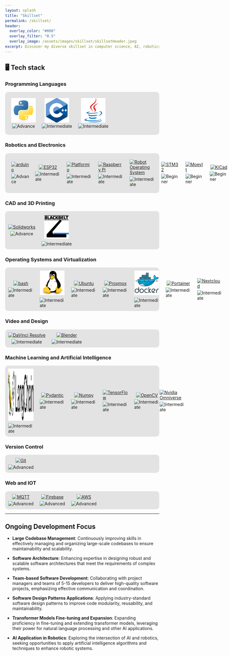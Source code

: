 ```yaml
---
layout: splash
title: "Skillset"
permalink: /skillset/
header:
  overlay_color: "#000"
  overlay_filter: "0.5"
  overlay_image: /assets/images/skillset/skillsetHeader.jpeg
excerpt: Discover my diverse skillset in computer science, AI, robotics, mechanics, and electronics.
---
```


## 🖥️ **Tech stack**

### Programming Languages
<div style="background-color: rgba(0, 0, 0, 0.1); padding: 10px; border-radius: 10px; display: flex; align-items: center;">
    <div style="display: flex; flex-direction: column; align-items: center; margin: 10px;">
        <a href="https://www.python.org" target="_blank" rel="noreferrer">
            <img src="https://raw.githubusercontent.com/devicons/devicon/master/icons/python/python-original.svg" alt="python" width="80" height="80"/>
        </a>
        <img src="https://img.shields.io/badge/Lv-Advance-red" alt="Advance" />
    </div>
    <div style="display: flex; flex-direction: column; align-items: center; margin: 10px;">
        <a href="https://www.w3schools.com/cpp/" target="_blank" rel="noreferrer">
            <img src="https://raw.githubusercontent.com/devicons/devicon/master/icons/cplusplus/cplusplus-original.svg" alt="cplusplus" width="80" height="80"/>
        </a>
        <img src="https://img.shields.io/badge/Lv-Intermediate-yellow" alt="Intermediate" />
    </div>
    <div style="display: flex; flex-direction: column; align-items: center; margin: 10px;">
        <a href="https://www.java.com" target="_blank" rel="noreferrer">
            <img src="https://raw.githubusercontent.com/devicons/devicon/master/icons/java/java-original.svg" alt="java" width="80" height="80"/>
        </a>
        <img src="https://img.shields.io/badge/Lv-Intermediate-yellow" alt="Intermediate" />
    </div>
</div>

### Robotics and Electronics
<div style="background-color: rgba(0, 0, 0, 0.1); padding: 10px; border-radius: 10px; display: flex; align-items: center;">
    <div style="display: flex; flex-direction: column; align-items: center; margin: 10px;">
        <a href="https://www.arduino.cc/" target="_blank" rel="noreferrer">
            <img src="https://cdn.worldvectorlogo.com/logos/arduino-1.svg" alt="arduino" width="80" height="80"/>
        </a>
        <img src="https://img.shields.io/badge/Lv-Advance-red" alt="Advance" style="margin-top: 5px;" />
    </div>
    <div style="display: flex; flex-direction: column; align-items: center; margin: 10px;">
        <a href="https://github.com/espressif" target="_blank" rel="noreferrer">
            <img src="https://avatars.githubusercontent.com/u/9460735?s=200&v=4" alt="ESP32" width="80" height="80"/>
        </a>
        <img src="https://img.shields.io/badge/Lv-Intermediate-yellow" alt="Intermediate" style="margin-top: 5px;" />
    </div>
    <div style="display: flex; flex-direction: column; align-items: center; margin: 10px;">
        <a href="https://github.com/platformio" target="_blank" rel="noreferrer">
            <img src="https://upload.wikimedia.org/wikipedia/commons/thumb/c/cd/PlatformIO_logo.svg/900px-PlatformIO_logo.svg.png?20220205132823" alt="Platformio" width="80" height="80"/>
        </a>
        <img src="https://img.shields.io/badge/Lv-Intermediate-yellow" alt="Intermediate" style="margin-top: 5px;" />
    </div>
    <div style="display: flex; flex-direction: column; align-items: center; margin: 10px;">
        <a href="https://www.raspberrypi.org/" target="_blank" rel="noreferrer">
            <img src="https://upload.wikimedia.org/wikipedia/en/thumb/c/cb/Raspberry_Pi_Logo.svg/411px-Raspberry_Pi_Logo.svg.png?20230605225001" alt="Raspberry Pi" width="80" height="80"/>
        </a>
        <img src="https://img.shields.io/badge/Lv-Intermediate-yellow" alt="Intermediate" style="margin-top: 5px;" />
    </div>
    <div style="display: flex; flex-direction: column; align-items: center; margin: 10px;">
        <a href="https://docs.ros.org/en/humble/index.html" target="_blank" rel="noreferrer">
            <img src="https://www.ros.org/imgs/logo-white.png" alt="Robot Operating System" width="150" height="80"/>
        </a>
        <img src="https://img.shields.io/badge/Lv-Intermediate-yellow" alt="Intermediate" style="margin-top: 5px;" />
    </div>
    <div style="display: flex; flex-direction: column; align-items: center; margin: 10px;">
        <a href="https://www.st.com/en/microcontrollers-microprocessors/stm32-32-bit-arm-cortex-mcus.html" target="_blank" rel="noreferrer">
            <img src="https://wiki.stmicroelectronics.cn/stm32mcu/nsfr_img_auth.php/4/4e/STM32.png" alt="STM32" width="80" height="80"/>
        </a>
        <img src="https://img.shields.io/badge/Lv-Beginner-green" alt="Beginner" style="margin-top: 5px;" />
    </div>
    <div style="display: flex; flex-direction: column; align-items: center; margin: 10px;">
        <a href="https://moveit.ros.org/" target="_blank" rel="noreferrer">
            <img src="http://moveit.ros.org/assets/logo/moveit_logo-black.svg" alt="MoevIt" width="180" height="96"/>
        </a>
        <img src="https://img.shields.io/badge/Lv-Beginner-green" alt="Beginner" style="margin-top: 5px;" />
    </div>
    <div style="display: flex; flex-direction: column; align-items: center; margin: 10px;">
        <a href="https://www.kicad.org/" target="_blank" rel="noreferrer">
            <img src="https://upload.wikimedia.org/wikipedia/commons/5/59/KiCad-Logo.svg" alt="KiCad" width="120" height="80"/>
        </a>
        <img src="https://img.shields.io/badge/Lv-Beginner-green" alt="Beginner" style="margin-top: 5px;" />
    </div>
</div>

### CAD and 3D Printing
<div style="background-color: rgba(0, 0, 0, 0.1); padding: 10px; border-radius: 10px; display: flex; align-items: center;">
    <div style="display: flex; flex-direction: column; align-items: center; margin-right: 20px;">
        <a href="https://www.solidworks.com/" target="_blank" rel="noreferrer">
            <img src="https://www.3ds.com/assets/3ds-navigation/Solidworks-logo_red.svg" alt="Solidworks" width="120" height="80"/>
        </a>
        <img src="https://img.shields.io/badge/Lv-Advance-red" alt="Advance" style="margin-top: 5px;" />
    </div>
    <div style="display: flex; flex-direction: column; align-items: center;">
        <a href="https://github.com/Ultimaker/Cura" target="_blank" rel="noreferrer">
            <img src="https://github.com/Ultimaker/Cura/raw/main/resources/images/cura-icon.png" alt="Cura" width="80" height="80"/>
        </a>
        <img src="https://img.shields.io/badge/Lv-Intermediate-yellow" alt="Intermediate" style="margin-top: 5px;" />
    </div>
</div>

### Operating Systems and Virtualization
<div style="background-color: rgba(0, 0, 0, 0.1); padding: 10px; border-radius: 10px; display: flex; align-items: center;">
    <div style="display: flex; flex-direction: column; align-items: center; margin-right: 20px;">
        <a href="https://www.gnu.org/software/bash/" target="_blank" rel="noreferrer">
            <img src="https://upload.wikimedia.org/wikipedia/commons/thumb/8/82/Gnu-bash-logo.svg/180px-Gnu-bash-logo.svg.png" alt="bash" width="100" height="80"/>
        </a>
        <img src="https://img.shields.io/badge/Lv-Intermediate-yellow" alt="Intermediate" style="margin-top: 5px;" />
    </div>
    <div style="display: flex; flex-direction: column; align-items: center; margin-right: 20px;">
        <a href="https://www.linux.org/" target="_blank" rel="noreferrer">
            <img src="https://raw.githubusercontent.com/devicons/devicon/master/icons/linux/linux-original.svg" alt="linux" width="80" height="80"/>
        </a>
        <img src="https://img.shields.io/badge/Lv-Intermediate-yellow" alt="Intermediate" style="margin-top: 5px;" />
    </div>
    <div style="display: flex; flex-direction: column; align-items: center; margin-right: 20px;">
        <a href="https://ubuntu.com/" target="_blank" rel="noreferrer">
            <img src="https://upload.wikimedia.org/wikipedia/commons/9/9e/UbuntuCoF.svg" alt="Ubuntu" width="80" height="80"/>
        </a>
        <img src="https://img.shields.io/badge/Lv-Intermediate-yellow" alt="Intermediate" style="margin-top: 5px;" />
    </div>
    <div style="display: flex; flex-direction: column; align-items: center; margin-right: 20px;">
        <a href="https://proxmox.com/en/" target="_blank" rel="noreferrer">
            <img src="https://proxmox.com/images/proxmox/logos/mediakit-proxmox-server-solutions-logos-dark.svg" alt="Proxmox" width="276" height="96"/>
        </a>
        <img src="https://img.shields.io/badge/Lv-Intermediate-yellow" alt="Intermediate" style="margin-top: 5px;" />
    </div>
    <div style="display: flex; flex-direction: column; align-items: center; margin-right: 20px;">
        <a href="https://www.docker.com/" target="_blank" rel="noreferrer">
            <img src="https://raw.githubusercontent.com/devicons/devicon/master/icons/docker/docker-original-wordmark.svg" alt="docker" width="80" height="80"/>
        </a>
        <img src="https://img.shields.io/badge/Lv-Intermediate-yellow" alt="Intermediate" style="margin-top: 5px;" />
    </div>
    <div style="display: flex; flex-direction: column; align-items: center; margin-right: 20px;">
        <a href="https://www.portainer.io/" target="_blank" rel="noreferrer">
            <img src="https://www.portainer.io/hubfs/portainer-logo-black.svg" alt="Portainer" width="120" height="96"/>
        </a>
        <img src="https://img.shields.io/badge/Lv-Intermediate-yellow" alt="Intermediate" style="margin-top: 5px;" />
    </div>
    <div style="display: flex; flex-direction: column; align-items: center;">
        <a href="https://nextcloud.com/" target="_blank" rel="noreferrer">
            <img src="https://upload.wikimedia.org/wikipedia/commons/thumb/6/60/Nextcloud_Logo.svg/212px-Nextcloud_Logo.svg.png?20210301111141" alt="Nextcloud" width="68" height="96"/>
        </a>
        <img src="https://img.shields.io/badge/Lv-Intermediate-yellow" alt="Intermediate" style="margin-top: 5px;" />
    </div>
</div>

### Video and Design
<div style="background-color: rgba(0, 0, 0, 0.1); padding: 10px; border-radius: 10px; display: flex; align-items: center;">
    <div style="display: flex; flex-direction: column; align-items: center; margin-right: 20px;">
        <a href="https://www.blackmagicdesign.com/products/davinciresolve" target="_blank" rel="noreferrer">
            <img src="https://upload.wikimedia.org/wikipedia/commons/9/90/DaVinci_Resolve_17_logo.svg" alt="DaVinci Resolve" width="80" height="80"/>
        </a>
        <img src="https://img.shields.io/badge/Lv-Intermediate-yellow" alt="Intermediate" style="margin-top: 5px;" />
    </div>
    <div style="display: flex; flex-direction: column; align-items: center; margin-right: 20px;">
        <a href="https://www.blender.org/" target="_blank" rel="noreferrer">
            <img src="https://download.blender.org/branding/community/blender_community_badge_white.svg" alt="Blender" width="80" height="80"/>
        </a>
        <img src="https://img.shields.io/badge/Lv-Intermediate-yellow" alt="Intermediate" style="margin-top: 5px;" />
    </div>
</div>

### Machine Learning and Artificial Intelligence
<div style="background-color: rgba(0, 0, 0, 0.1); padding: 10px; border-radius: 10px; display: flex; align-items: center;">
    <div style="display: flex; flex-direction: column; align-items: center; margin-right: 20px;">
        <a href="https://github.com/langchain-ai/langchain" target="_blank" rel="noreferrer">
            <img src="/assets/images/skillset/Langchain.svg" alt="Langchain" width="170" height="170"/>
        </a>
        <img src="https://img.shields.io/badge/Lv-Intermediate-yellow" alt="Intermediate" style="margin-top: 5px;" />
    </div>
    <div style="display: flex; flex-direction: column; align-items: center; margin-right: 20px;">
        <a href="https://github.com/pydantic/pydantic" target="_blank" rel="noreferrer">
            <img src="https://avatars.githubusercontent.com/u/110818415?s=200&v=4" alt="Pydantic" width="80" height="80"/>
        </a>
        <img src="https://img.shields.io/badge/Lv-Intermediate-yellow" alt="Intermediate" style="margin-top: 5px;" />
    </div>
    <div style="display: flex; flex-direction: column; align-items: center; margin-right: 20px;">
        <a href="https://numpy.org/" target="_blank" rel="noreferrer">
            <img src="https://numpy.org/images/logo.svg" alt="Numpy" width="80" height="80"/>
        </a>
        <img src="https://img.shields.io/badge/Lv-Intermediate-yellow" alt="Intermediate" style="margin-top: 5px;" />
    </div>
    <div style="display: flex; flex-direction: column; align-items: center; margin-right: 20px;">
        <a href="https://www.tensorflow.org" target="_blank" rel="noreferrer">
            <img src="https://www.vectorlogo.zone/logos/tensorflow/tensorflow-icon.svg" alt="TensorFlow" width="80" height="80"/>
        </a>
        <img src="https://img.shields.io/badge/Lv-Intermediate-yellow" alt="Intermediate" style="margin-top: 5px;" />
    </div>
    <div style="display: flex; flex-direction: column; align-items: center;">
        <a href="https://opencv.org/" target="_blank" rel="noreferrer">
            <img src="https://www.vectorlogo.zone/logos/opencv/opencv-icon.svg" alt="OpenCV" width="80" height="80"/>
        </a>
        <img src="https://img.shields.io/badge/Lv-Intermediate-yellow" alt="Intermediate" style="margin-top: 5px;" />
    </div>
    <div style="display: flex; flex-direction: column; align-items: center;">
        <a href="https://developer.nvidia.com/omniverse" target="_blank" rel="noreferrer">
            <img src="https://mcomputers.cz/wp-content/uploads/2022/05/nvidia-omniverse-lockup-rgb-blk-for-screen-705x273.png" alt="Nvidia Omniverse" width="160" height="70"/>
        </a>
        <img src="https://img.shields.io/badge/Lv-Beginner-green" alt="Intermediate" style="margin-top: 5px;" />
    </div>
</div>

### Version Control
<div style="background-color: rgba(0, 0, 0, 0.1); padding: 10px; border-radius: 10px; display: flex; align-items: center;">
    <div style="display: flex; flex-direction: column; align-items: center;">
        <a href="https://git-scm.com/" target="_blank" rel="noreferrer">
            <img src="https://www.vectorlogo.zone/logos/git-scm/git-scm-icon.svg" alt="Git" width="80" height="80"/>
        </a>
        <img src="https://img.shields.io/badge/Lv-Advanced-red" alt="Advanced" style="margin-top: 5px;" />
    </div>
</div>


### Web and IOT
<div style="background-color: rgba(0, 0, 0, 0.1); padding: 10px; border-radius: 10px; display: flex; align-items: center;">
    <div style="display: flex; flex-direction: column; align-items: center; margin-right: 20px;">
        <a href="https://mqtt.org/" target="_blank" rel="noreferrer">
            <img src="https://mqtt.org/assets/img/mqtt-logo-transp.svg" alt="MQTT" width="100" height="80"/>
        </a>
        <img src="https://img.shields.io/badge/Lv-Advanced-red" alt="Advanced" style="margin-top: 5px;" />
    </div>
    <div style="display: flex; flex-direction: column; align-items: center; margin-right: 20px;">
        <a href="https://firebase.google.com/" target="_blank" rel="noreferrer">
            <img src="https://www.vectorlogo.zone/logos/firebase/firebase-icon.svg" alt="Firebase" width="80" height="80"/>
        </a>
        <img src="https://img.shields.io/badge/Lv-Advanced-red" alt="Advanced" style="margin-top: 5px;" />
    </div>
    <div style="display: flex; flex-direction: column; align-items: center;">
        <a href="https://aws.amazon.com/" target="_blank" rel="noreferrer">
            <img src="https://upload.wikimedia.org/wikipedia/commons/thumb/9/93/Amazon_Web_Services_Logo.svg/768px-Amazon_Web_Services_Logo.svg.png?20170912170050" alt="AWS" width="80" height="80"/>
        </a>
        <img src="https://img.shields.io/badge/Lv-Beginner-green" alt="Advanced" style="margin-top: 5px;" />
    </div>
</div>

---

## Ongoing Development Focus

- **Large Codebase Management**: Continuously improving skills in effectively managing and organizing large-scale codebases to ensure maintainability and scalability.

- **Software Architecture**: Enhancing expertise in designing robust and scalable software architectures that meet the requirements of complex systems.

- **Team-based Software Development**: Collaborating with project managers and teams of 5-15 developers to deliver high-quality software projects, emphasizing effective communication and coordination.

- **Software Design Patterns Applications**: Applying industry-standard software design patterns to improve code modularity, reusability, and maintainability.

- **Transformer Models Fine-tuning and Expansion**: Expanding proficiency in fine-tuning and extending transformer models, leveraging their power for natural language processing and other AI applications.

- **AI Application in Robotics**: Exploring the intersection of AI and robotics, seeking opportunities to apply artificial intelligence algorithms and techniques to enhance robotic systems.

